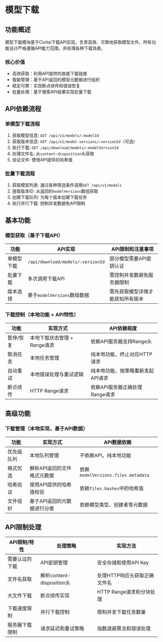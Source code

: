 # 模型下载

## 功能概述

模型下载模块基于Civitai下载API实现，负责高效、可靠地获取模型文件。所有功能设计严格遵循API能力范围，并处理各种下载场景。

### 核心价值

- 高效获取：利用API提供的直接下载链接
- 智能管理：基于API返回的模型元数据进行组织
- 稳定可靠：实现断点续传和错误恢复
- 批量处理：基于搜索API结果实现批量下载

## API依赖流程

### 单模型下载流程

1. 获取模型信息: `GET /api/v1/models/:modelId`
2. 获取版本信息: `GET /api/v1/model-versions/:versionId`（可选）
3. 执行下载: `GET /api/download/models/:modelVersionId`
4. 处理文件名: 从`content-disposition`头获取
5. 验证文件: 使用API提供的哈希值

### 批量下载流程

1. 获取模型列表: 通过各种筛选条件调用`GET /api/v1/models`
2. 提取版本ID: 从返回的`modelVersions`数组获取
3. 创建下载队列: 为每个版本创建下载任务
4. 执行并行下载: 控制并发数避免API限制

## 基本功能

### 模型获取（基于下载API）

| 功能       | API实现                           | API限制和注意事项                |
| ---------- | --------------------------------- | -------------------------------- |
| 单模型下载 | `/api/download/models/:versionId` | 部分模型需要API密钥认证          |
| 批量下载   | 多次调用下载API                   | 需控制并发数避免服务器限制       |
| 版本选择   | 基于`modelVersions`数组数据       | 需先获取模型详情才能获知所有版本 |

### 下载控制（本地功能 + API特性）

| 功能      | 实现方式                     | API依赖程度                       |
| --------- | ---------------------------- | --------------------------------- |
| 暂停/恢复 | 本地下载状态管理 + Range请求 | 依赖API服务器支持Range头          |
| 取消任务  | 本地任务管理                 | 纯本地功能，终止对应HTTP请求      |
| 自动重试  | 本地错误处理与重试逻辑       | 纯本地功能，按策略重新发起API请求 |
| 断点续传  | HTTP Range请求               | 依赖API服务器正确处理Range请求    |

## 高级功能

### 下载管理（本地实现，基于API数据）

| 功能       | 实现方式                    | API数据依赖                        |
| ---------- | --------------------------- | ---------------------------------- |
| 优先级队列 | 本地队列管理                | 不依赖API，纯本地功能              |
| 格式优选   | 解析API返回的文件格式元数据 | 依赖`modelVersions.files.metadata` |
| 哈希验证   | 使用API提供的哈希值校验     | 依赖`files.hashes`中的哈希值       |
| 文件组织   | 基于API返回的元数据进行分类 | 依赖模型类型、创建者等元数据       |

## API限制处理

| API限制/特性   | 处理策略                  | 实现方法                     |
| -------------- | ------------------------- | ---------------------------- |
| 需要认证的下载 | API密钥管理               | 安全存储和使用API Key        |
| 文件名获取     | 解析content-disposition头 | 处理HTTP响应头获取正确文件名 |
| 大文件下载     | 断点续传实现              | HTTP Range请求和分块处理     |
| 下载速度限制   | 并行下载控制              | 限制并发下载任务数量         |
| 服务器下载限制 | 请求延迟和重试策略        | 指数退避算法和错误处理       |
